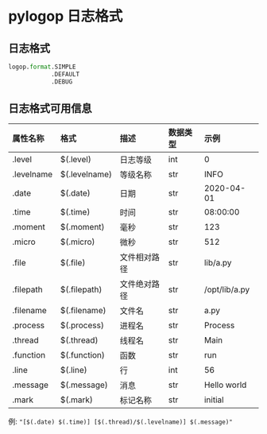 # pylogop 日志格式

## 日志格式
```Python
logop.format.SIMPLE
            .DEFAULT
            .DEBUG
```


## 日志格式可用信息

| 属性名称   | 格式          | 描述         | 数据类型 | 示例          |
| :--------- | :------------ | :----------- | :------- | :------------ |
| .level     | $(.level)     | 日志等级     | int      | 0             |
| .levelname | $(.levelname) | 等级名称     | str      | INFO          |
| .date      | $(.date)      | 日期         | str      | 2020-04-01    |
| .time      | $(.time)      | 时间         | str      | 08:00:00      |
| .moment    | $(.moment)    | 毫秒         | str      | 123           |
| .micro     | $(.micro)     | 微秒         | str      | 512           |
| .file      | $(.file)      | 文件相对路径 | str      | lib/a.py      |
| .filepath  | $(.filepath)  | 文件绝对路径 | str      | /opt/lib/a.py |
| .filename  | $(.filename)  | 文件名       | str      | a.py          |
| .process   | $(.process)   | 进程名       | str      | Process       |
| .thread    | $(.thread)    | 线程名       | str      | Main          |
| .function  | $(.function)  | 函数         | str      | run           |
| .line      | $(.line)      | 行           | int      | 56            |
| .message   | $(.message)   | 消息         | str      | Hello world   |
| .mark      | $(.mark)      | 标记名称     | str      | initial       |

例: `"[$(.date) $(.time)] [$(.thread)/$(.levelname)] $(.message)"`
